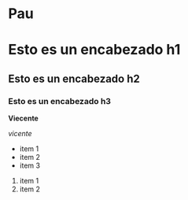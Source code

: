 
# Pau
# Esto es un encabezado h1
## Esto es un encabezado h2
### Esto es un encabezado h3
**Viecente**

*vicente*

* item 1
* item 2
* item 3

1. item 1
2. item 2
